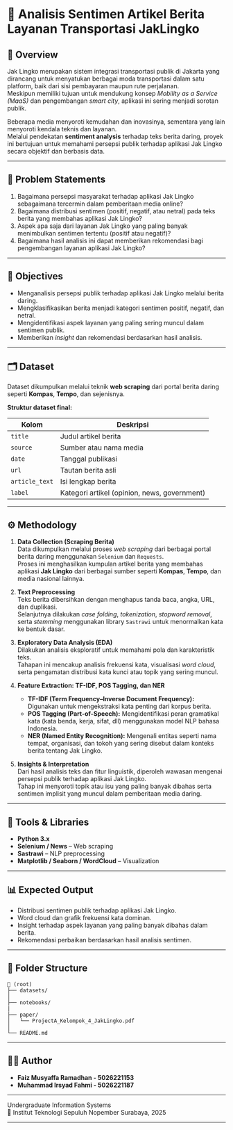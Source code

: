 # 🧠 Analisis Sentimen Artikel Berita Layanan Transportasi JakLingko

## 📘 Overview  
Jak Lingko merupakan sistem integrasi transportasi publik di Jakarta yang dirancang untuk menyatukan berbagai moda transportasi dalam satu platform, baik dari sisi pembayaran maupun rute perjalanan.  
Meskipun memiliki tujuan untuk mendukung konsep *Mobility as a Service (MaaS)* dan pengembangan *smart city*, aplikasi ini sering menjadi sorotan publik.  

Beberapa media menyoroti kemudahan dan inovasinya, sementara yang lain menyoroti kendala teknis dan layanan.  
Melalui pendekatan **sentiment analysis** terhadap teks berita daring, proyek ini bertujuan untuk memahami persepsi publik terhadap aplikasi Jak Lingko secara objektif dan berbasis data.

---

## 🎯 Problem Statements  
1. Bagaimana persepsi masyarakat terhadap aplikasi Jak Lingko sebagaimana tercermin dalam pemberitaan media online?  
2. Bagaimana distribusi sentimen (positif, negatif, atau netral) pada teks berita yang membahas aplikasi Jak Lingko?  
3. Aspek apa saja dari layanan Jak Lingko yang paling banyak menimbulkan sentimen tertentu (positif atau negatif)?  
4. Bagaimana hasil analisis ini dapat memberikan rekomendasi bagi pengembangan layanan aplikasi Jak Lingko?

---

## 🧠 Objectives  
- Menganalisis persepsi publik terhadap aplikasi Jak Lingko melalui berita daring.  
- Mengklasifikasikan berita menjadi kategori sentimen positif, negatif, dan netral.  
- Mengidentifikasi aspek layanan yang paling sering muncul dalam sentimen publik.  
- Memberikan *insight* dan rekomendasi berdasarkan hasil analisis.  

---

## 🗂️ Dataset  
Dataset dikumpulkan melalui teknik **web scraping** dari portal berita daring seperti **Kompas**, **Tempo**, dan sejenisnya.  

**Struktur dataset final:**

| Kolom | Deskripsi |
|-------|------------|
| `title` | Judul artikel berita |
| `source` | Sumber atau nama media |
| `date` | Tanggal publikasi |
| `url` | Tautan berita asli |
| `article_text` | Isi lengkap berita |
| `label` | Kategori artikel (opinion, news, government) |

---

## ⚙️ Methodology  

1. **Data Collection (Scraping Berita)**  
   Data dikumpulkan melalui proses *web scraping* dari berbagai portal berita daring menggunakan `Selenium` dan `Requests`.  
   Proses ini menghasilkan kumpulan artikel berita yang membahas aplikasi **Jak Lingko** dari berbagai sumber seperti **Kompas**, **Tempo**, dan media nasional lainnya.  

2. **Text Preprocessing**  
   Teks berita dibersihkan dengan menghapus tanda baca, angka, URL, dan duplikasi.  
   Selanjutnya dilakukan *case folding*, *tokenization*, *stopword removal*, serta *stemming* menggunakan library `Sastrawi` untuk menormalkan kata ke bentuk dasar.  

3. **Exploratory Data Analysis (EDA)**  
   Dilakukan analisis eksploratif untuk memahami pola dan karakteristik teks.  
   Tahapan ini mencakup analisis frekuensi kata, visualisasi *word cloud*, serta pengamatan distribusi kata kunci atau topik yang sering muncul.  

4. **Feature Extraction: TF-IDF, POS Tagging, dan NER**  
   - **TF-IDF (Term Frequency–Inverse Document Frequency):** Digunakan untuk mengekstraksi kata penting dari korpus berita.  
   - **POS Tagging (Part-of-Speech):** Mengidentifikasi peran gramatikal kata (kata benda, kerja, sifat, dll) menggunakan model NLP bahasa Indonesia.  
   - **NER (Named Entity Recognition):** Mengenali entitas seperti nama tempat, organisasi, dan tokoh yang sering disebut dalam konteks berita tentang Jak Lingko.  

5. **Insights & Interpretation**  
   Dari hasil analisis teks dan fitur linguistik, diperoleh wawasan mengenai persepsi publik terhadap aplikasi Jak Lingko.  
   Tahap ini menyoroti topik atau isu yang paling banyak dibahas serta sentimen implisit yang muncul dalam pemberitaan media daring.


---

## 🧾 Tools & Libraries  

- **Python 3.x**  
- **Selenium / News** – Web scraping  
- **Sastrawi** – NLP preprocessing  
- **Matplotlib / Seaborn / WordCloud** – Visualization  

---

## 📊 Expected Output  

- Distribusi sentimen publik terhadap aplikasi Jak Lingko.  
- Word cloud dan grafik frekuensi kata dominan.  
- Insight terhadap aspek layanan yang paling banyak dibahas dalam berita.  
- Rekomendasi perbaikan berdasarkan hasil analisis sentimen.  

---

## 🧩 Folder Structure  

```text
📂 (root)
├── datasets/
│
├── notebooks/
|
├── paper/
│   └── ProjectA_Kelompok_4_JakLingko.pdf
│
└── README.md
```
---

## 👩‍💻 Author  

- **Faiz Musyaffa Ramadhan - 5026221153**
- **Muhammad Irsyad Fahmi - 5026221187**
---

Undergraduate Information Systems  
📍 Institut Teknologi Sepuluh Nopember Surabaya, 2025  

---
